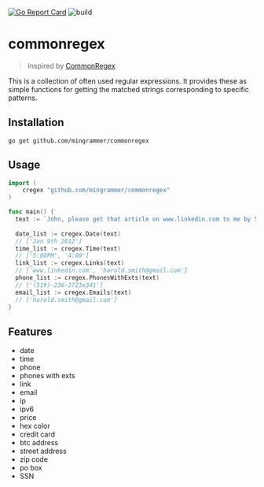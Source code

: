 [![Go Report Card](https://goreportcard.com/badge/github.com/mingrammer/commonregex)](https://goreportcard.com/report/github.com/mingrammer/commonregex) ![build](https://travis-ci.org/mingrammer/commonregex.svg?branch=master)

# commonregex

> Inspired by [CommonRegex](https://github.com/madisonmay/CommonRegex)

This is a collection of often used regular expressions. It provides these as simple functions for getting the matched strings corresponding to specific patterns.

## Installation
```shell
go get github.com/mingrammer/commonregex
```

## Usage

```go
import (
	cregex "github.com/mingrammer/commonregex"
)

func main() {
  text := `John, please get that article on www.linkedin.com to me by 5:00PM on Jan 9th 2012. 4:00 would be ideal, actually. If you have any questions, You can reach me at (519)-236-2723x341 or get in touch with my associate at harold.smith@gmail.com`
  
  date_list := cregex.Date(text)
  // ['Jan 9th 2012']
  time_list := cregex.Time(text)
  // ['5:00PM', '4:00']
  link_list := cregex.Links(text)
  // ['www.linkedin.com', 'harold.smith@gmail.com']
  phone_list := cregex.PhonesWithExts(text)  
  // ['(519)-236-2723x341']
  email_list := cregex.Emails(text)
  // ['harold.smith@gmail.com']
}
```

## Features

* date
* time
* phone
* phones with exts
* link
* email
* ip
* ipv6
* price
* hex color
* credit card
* btc address
* street address
* zip code
* po box
* SSN
